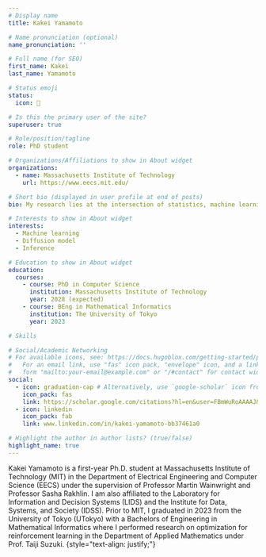 ```yaml
---
# Display name
title: Kakei Yamamoto

# Name pronunciation (optional)
name_pronunciation: ''

# Full name (for SEO)
first_name: Kakei
last_name: Yamamoto

# Status emoji
status:
  icon: 🏃

# Is this the primary user of the site?
superuser: true

# Role/position/tagline
role: PhD student

# Organizations/Affiliations to show in About widget
organizations:
  - name: Massachusetts Institute of Technology
    url: https://www.eecs.mit.edu/

# Short bio (displayed in user profile at end of posts)
bio: My research lies at the intersection of statistics, machine learning, and optimization. 

# Interests to show in About widget
interests:
  - Machine learning
  - Diffusion model
  - Inference

# Education to show in About widget
education:
  courses:
    - course: PhD in Computer Science
      institution: Massachusetts Institute of Technology
      year: 2028 (expected)
    - course: BEng in Mathematical Informatics
      institution: The University of Tokyo
      year: 2023

# Skills

# Social/Academic Networking
# For available icons, see: https://docs.hugoblox.com/getting-started/page-builder/#icons
#   For an email link, use "fas" icon pack, "envelope" icon, and a link in the
#   form "mailto:your-email@example.com" or "/#contact" for contact widget.
social:
  - icon: graduation-cap # Alternatively, use `google-scholar` icon from `ai` icon pack
    icon_pack: fas
    link: https://scholar.google.com/citations?hl=en&user=FBmWuRoAAAAJ&view_op=list_works&sortby=pubdate
  - icon: linkedin
    icon_pack: fab
    link: www.linkedin.com/in/kakei-yamamoto-bb37461a0

# Highlight the author in author lists? (true/false)
highlight_name: true
---
```


Kakei Yamamoto is a first-year Ph.D. student at Massachusetts Institute of Technology (MIT) in the Department of Electrical Engineering and Computer Science (EECS) under the supervision of Professor Martin Wainwright and Professor Sasha Rakhlin. I am also affiliated to the Laboratory for Information and Decision Systems (LIDS) and the Institute for Data, Systems, and Society (IDSS).
Prior to MIT, I graduated in 2023 from the University of Tokyo (UTokyo) with a Bachelors of Engineering in Mathematical Informatics where I performed research on optimization for reinforcement learning in the Department of Applied Mathematics under Prof. Taiji Suzuki.
{style="text-align: justify;"}
